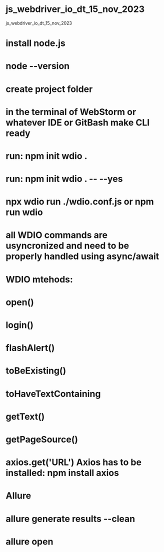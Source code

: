 # js_webdriver_io_dt_15_nov_2023
js_webdriver_io_dt_15_nov_2023

# install node.js
# node --version
# create project folder
# in the terminal of WebStorm or whatever IDE or GitBash make CLI ready
# run: npm init wdio .     
# run: npm init wdio . -- --yes 
# npx wdio run ./wdio.conf.js  or npm run wdio
# all WDIO commands are usyncronized and need to be properly handled using async/await
# WDIO mtehods:
# open()
# login()
# flashAlert()
# toBeExisting()
# toHaveTextContaining
# getText()
# getPageSource()
# axios.get('URL') Axios has to be installed: npm install axios
# Allure
# allure generate results --clean
# allure open

